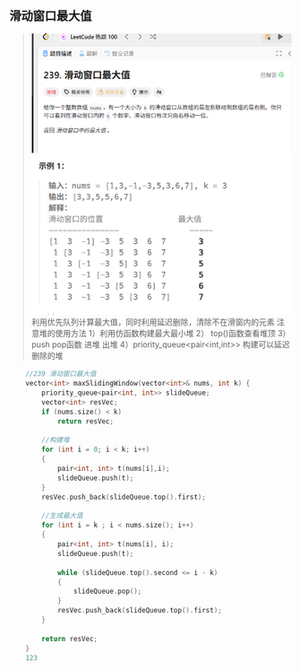## 滑动窗口最大值
>![alt text](image-27.png)
>![alt text](image-28.png)
>利用优先队列计算最大值，同时利用延迟删除，清除不在滑窗内的元素
> 注意堆的使用方法
> 1）利用仿函数构建最大最小堆
> 2） top()函数查看堆顶
> 3） push pop函数 进堆 出堆
> 4）priority_queue<pair<int,int>> 构建可以延迟删除的堆
```cpp
	//239 滑动窗口最大值
	vector<int> maxSlidingWindow(vector<int>& nums, int k) {
		priority_queue<pair<int, int>> slideQueue;
		vector<int> resVec;
		if (nums.size() < k)
			return resVec;

		//构建堆
		for (int i = 0; i < k; i++)
		{
			pair<int, int> t(nums[i],i);
			slideQueue.push(t);
		}
		resVec.push_back(slideQueue.top().first);

		//生成最大值
		for (int i = k ; i < nums.size(); i++)
		{
			pair<int, int> t(nums[i], i);
			slideQueue.push(t);
			
			while (slideQueue.top().second <= i - k)
			{
				slideQueue.pop();
			}
			resVec.push_back(slideQueue.top().first);
		}

		return resVec;
	}
	123
```